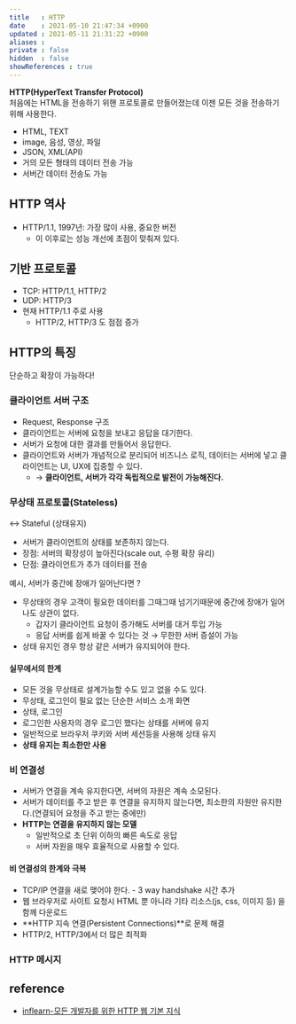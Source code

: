 ```yaml
---
title   : HTTP
date    : 2021-05-10 21:47:34 +0900
updated : 2021-05-11 21:31:22 +0900
aliases : 
private : false
hidden  : false
showReferences : true
---
```

**HTTP(HyperText Transfer Protocol)**   
처음에는 HTML을 전송하기 위핸 프로토콜로 만들어졌는데 이젠 모든 것을 전송하기 위해 사용한다.  
- HTML, TEXT
- image, 음성, 영상, 파일
- JSON, XML(API)
- 거의 모든 형태의 데이터 전송 가능
- 서버간 데이터 전송도 가능 

## HTTP 역사 
- HTTP/1.1, 1997년: 가장 많이 사용, 중요한 버전 
	- 이 이후로는 성능 개선에 초점이 맞춰져 있다.  

## 기반 프로토콜  
- TCP: HTTP/1.1, HTTP/2 
- UDP: HTTP/3  
- 현재 HTTP/1.1 주로 사용
	- HTTP/2, HTTP/3 도 점점 증가

## HTTP의 특징
단순하고 확장이 가능하다! 

### 클라이언트 서버 구조
- Request, Response 구조
- 클라이언트는 서버에 요청을 보내고 응답을 대기한다. 
- 서버가 요청에 대한 결과를 만들어서 응답한다. 
- 클라이언트와 서버가 개념적으로 분리되어 비즈니스 로직, 데이터는 서버에 넣고 클라이언트는 UI, UX에 집중할 수 있다. 
	- → **클라이언트, 서버가 각각 독립적으로 발전이 가능해진다.** 


### 무상태 프로토콜(Stateless)  
 ↔ Stateful (상태유지)
- 서버가 클라이언트의 상태를 보존하지 않는다.
- 장점: 서버의 확장성이 높아진다(scale out, 수평 확장 유리)
- 단점: 클라이언트가 추가 데이터를 전송 

예시, 서버가 중간에 장애가 일어난다면 ? 
- 무상태의 경우 고객이 필요한 데이터를 그때그때 넘기기때문에 중간에 장애가 일어나도 상관이 없다. 
	- 갑자기 클라이언트 요청이 증가해도 서버를 대거 투입 가능 
	- 응답 서버를 쉽게 바꿀 수 있다는 것 → 무한한 서버 증설이 가능 
- 상태 유지인 경우 항상 같은 서버가 유지되어야 한다.  

#### 실무에서의 한계 
- 모든 것을 무상태로 설계가능할  수도 있고 없을 수도 있다. 
- 무상태, 로그인이 필요 없는 단순한 서비스 소개 화면
- 상태, 로그인 
- 로그인한 사용자의 경우 로그인 했다는 상태를 서버에 유지 
- 일반적으로 브라우저 쿠키와 서버 세션등을 사용해 상태 유지 
- **상태 유지는 최소한만 사용**

### 비 연결성
- 서버가 연결을 계속 유지한다면, 서버의 자원은 계속 소모된다.  
- 서버가 데이터를 주고 받은 후 연결을 유지하지 않는다면, 최소한의 자원만 유지한다.(연결되어 요청을 주고 받는 중에만)
- **HTTP는 연결을 유지하지 않는 모델** 
	- 일반적으로 초 단위 이하의 빠른 속도로 응답 
	- 서버 자원을 매우 효율적으로 사용할 수 있다. 

#### 비 연결성의 한계와 극복 
- TCP/IP 연결을 새로 맺어야 한다. - 3 way handshake 시간 추가 
- 웹 브라우저로 사이트 요청시 HTML 뿐 아니라 기타 리소스(js, css, 이미지 등) 을 함께 다운로드 
- **HTTP 지속 연결(Persistent Connections)**로 문제 해결 
- HTTP/2, HTTP/3에서 더 많은 최적화 

### HTTP 메시지


## reference 
- [inflearn-모든 개발자를 위한 HTTP 웹 기본 지식](https://inf.run/q4wV)